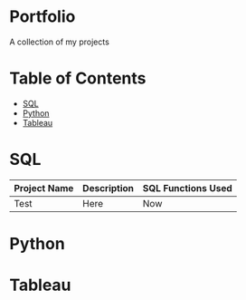 # Portfolio
A collection of my projects

# Table of Contents

- [SQL](#SQL)
- [Python](#Python)
- [Tableau](#Tableau)

# SQL
|Project Name|Description|SQL Functions Used|
|---|---|---|
|Test|Here|Now|

# Python

# Tableau
